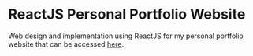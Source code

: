 # ReactJS Personal Portfolio Website

Web design and implementation using ReactJS for my personal portfolio website that can be accessed [here](https://cat-gm.com).
